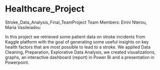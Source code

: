 # Healthcare_Project
Stroke_Data_Analysis_Final_TeamProject
Team Members: Eirini Nterou, Maria Vasileiadou

In this project we retrieved some patient data on stroke incidents from Kaggle platform with the goal of generating some useful insights on key health factors that are most possible to lead to a stroke.
We applied Data Cleaning, Preparation, Explorative Data Analysis, we created visualizations, graphs, an interactive dashboard (report) in Power Bi and a presentation in Powerpoint.

